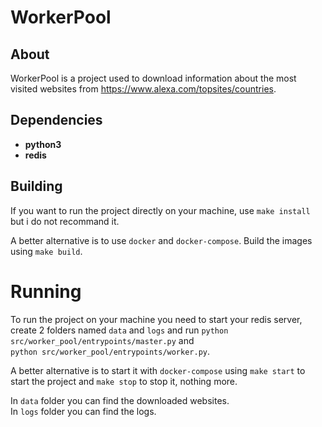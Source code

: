 # WorkerPool 

## About

WorkerPool is a project used to download information about the most visited websites from https://www.alexa.com/topsites/countries.

## Dependencies

- **python3**
- **redis**

## Building

If you want to run  the project directly on your machine, use `make install` but i do not recommand it.

A better alternative is to use `docker` and `docker-compose`. Build the images using `make build`.

# Running

To run the project on your machine you need to start your redis server, create 2 folders named `data` and `logs` and run `python src/worker_pool/entrypoints/master.py` and  
`python src/worker_pool/entrypoints/worker.py`.

A better alternative is to start it with `docker-compose` using `make start` to start the project and `make stop` to stop it, nothing more.

In `data` folder you can find the downloaded websites.  
In `logs` folder you can find the logs.

